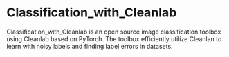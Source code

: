 # Classification_with_Cleanlab
Classification_with_Cleanlab is an open source image classification toolbox using Cleanlab based on PyTorch.  The toolbox efficiently utilize Cleanlan to learn with noisy labels and finding label errors in datasets.
